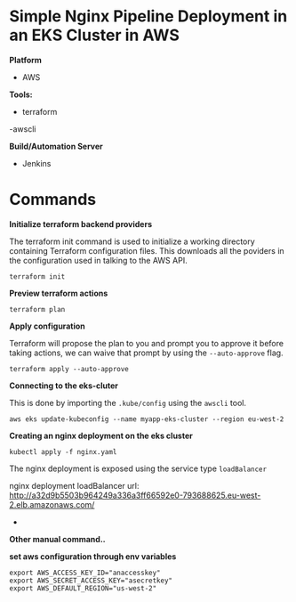 # Simple Nginx Pipeline Deployment in an EKS Cluster in AWS

**Platform**

- AWS

**Tools:**

- terraform

-awscli

**Build/Automation Server**

- Jenkins


# Commands

**Initialize terraform backend providers**

The terraform init command is used to initialize a working directory containing Terraform configuration files.
This downloads all the poviders in the configuration used in talking to the AWS API.

~~~
terraform init
~~~

**Preview terraform actions**

~~~
terraform plan
~~~

**Apply configuration**

Terraform will propose the plan to you and prompt you to approve it before taking actions, we can waive that prompt by using the ```--auto-approve``` flag.

~~~
terraform apply --auto-approve
~~~

**Connecting to the eks-cluter**

 This is done by importing the ```.kube/config``` using the ```awscli``` tool.
 
~~~
aws eks update-kubeconfig --name myapp-eks-cluster --region eu-west-2
~~~

**Creating an nginx deployment on the eks cluster**

~~~
kubectl apply -f nginx.yaml
~~~

The nginx deployment is exposed using the service type ```loadBalancer```


nginx deployment loadBalancer url: http://a32d9b5503b964249a336a3ff66592e0-793688625.eu-west-2.elb.amazonaws.com/



-
**Other manual command..**

**set aws configuration through env variables**
~~~
export AWS_ACCESS_KEY_ID="anaccesskey"
export AWS_SECRET_ACCESS_KEY="asecretkey"
export AWS_DEFAULT_REGION="us-west-2"
~~~
